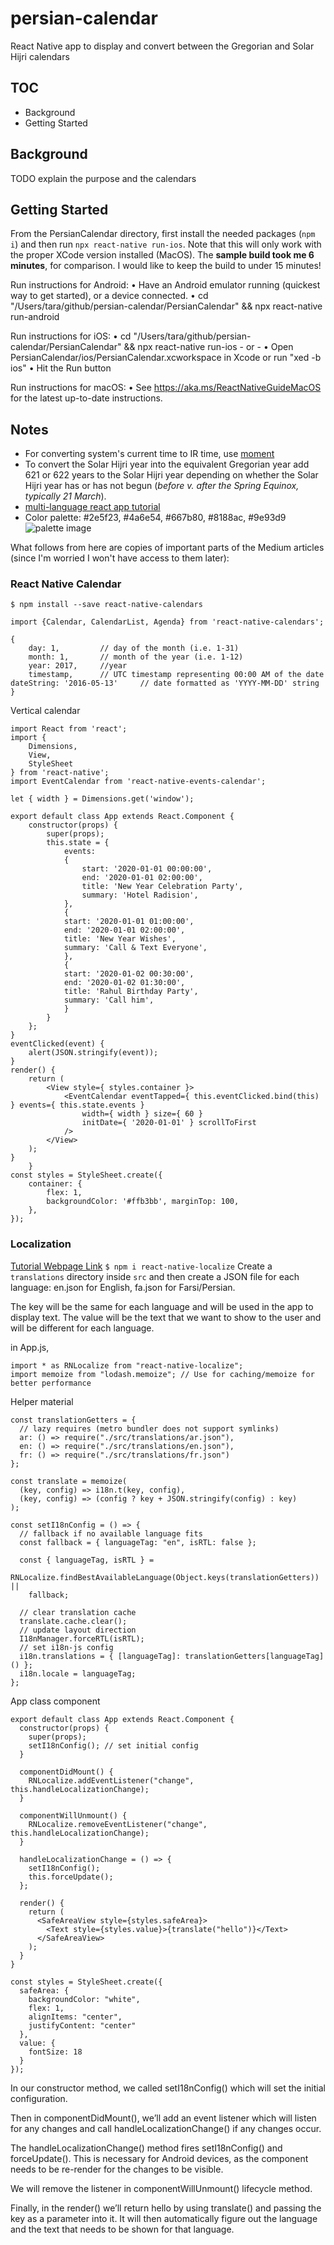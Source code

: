 # persian-calendar
React Native app to display and convert between the Gregorian and Solar Hijri calendars

## TOC
- Background
- Getting Started

## Background
TODO explain the purpose and the calendars

## Getting Started
From the PersianCalendar directory, first install the needed packages (`npm i`)
and then run `npx react-native run-ios`. Note that this will only work with the
proper XCode version installed (MacOS). The **sample build took me 6 minutes**,
for comparison. I would like to keep the build to under 15 minutes!

Run instructions for Android:
    • Have an Android emulator running (quickest way to get started), or a device connected.
    • cd "/Users/tara/github/persian-calendar/PersianCalendar" && npx react-native run-android
  
  Run instructions for iOS:
    • cd "/Users/tara/github/persian-calendar/PersianCalendar" && npx react-native run-ios
    - or -
    • Open PersianCalendar/ios/PersianCalendar.xcworkspace in Xcode or run "xed -b ios"
    • Hit the Run button
    
  Run instructions for macOS:
    • See https://aka.ms/ReactNativeGuideMacOS for the latest up-to-date instructions.

## Notes
- For converting system's current time to IR time, use [moment](https://momentjs.com/timezone/)
- To convert the Solar Hijri year into the equivalent Gregorian year add 621 or 622 years to the Solar Hijri year depending on whether the Solar Hijri year has or has not begun (*before v. after the Spring Equinox, typically 21 March*).
- [multi-language react app tutorial](https://betterprogramming.pub/creating-a-multi-language-app-in-react-native-9828b138c274)
- Color palette: #2e5f23, #4a6e54, #667b80, #8188ac, #9e93d9
![palette image](colorkit.png)


What follows from here are copies of important parts of the Medium articles (since I'm worried I won't have access to them later):
### React Native Calendar
`$ npm install --save react-native-calendars`

```
import {Calendar, CalendarList, Agenda} from 'react-native-calendars';

{
    day: 1,         // day of the month (i.e. 1-31)
    month: 1,       // month of the year (i.e. 1-12)
    year: 2017,     //year
    timestamp,      // UTC timestamp representing 00:00 AM of the date dateString: '2016-05-13'     // date formatted as 'YYYY-MM-DD' string
}
```

Vertical calendar
```
import React from 'react';
import {
    Dimensions,
    View,
    StyleSheet
} from 'react-native';
import EventCalendar from 'react-native-events-calendar';

let { width } = Dimensions.get('window');

export default class App extends React.Component {
    constructor(props) {
        super(props);
        this.state = {
            events:
            {
                start: '2020-01-01 00:00:00',
                end: '2020-01-01 02:00:00',
                title: 'New Year Celebration Party',
                summary: 'Hotel Radision',
            },
            {
            start: '2020-01-01 01:00:00',
            end: '2020-01-01 02:00:00',
            title: 'New Year Wishes',
            summary: 'Call & Text Everyone',
            },
            {
            start: '2020-01-02 00:30:00',
            end: '2020-01-02 01:30:00',
            title: 'Rahul Birthday Party',
            summary: 'Call him',
            }
        }
    };
}
eventClicked(event) {
    alert(JSON.stringify(event));
}
render() {
    return (
        <View style={ styles.container }>
            <EventCalendar eventTapped={ this.eventClicked.bind(this) } events={ this.state.events }
                width={ width } size={ 60 }
                initDate={ '2020-01-01' } scrollToFirst
            />
        </View>
    );
}
    }
const styles = StyleSheet.create({
    container: {
        flex: 1,
        backgroundColor: '#ffb3bb', marginTop: 100,
    },
});
```

### Localization
[Tutorial Webpage Link](https://betterprogramming.pub/creating-a-multi-language-app-in-react-native-9828b138c274)
`$ npm i react-native-localize`
Create a `translations` directory inside `src` and then create a JSON file for each language: en.json for English, fa.json for Farsi/Persian.

The key will be the same for each language and will be used in the app to display text. The value will be the text that we want to show to the user and will be different for each language.

in App.js,
```
import * as RNLocalize from "react-native-localize";
import memoize from "lodash.memoize"; // Use for caching/memoize for better performance
```

Helper material
```
const translationGetters = {
  // lazy requires (metro bundler does not support symlinks)
  ar: () => require("./src/translations/ar.json"),
  en: () => require("./src/translations/en.json"),
  fr: () => require("./src/translations/fr.json")
};

const translate = memoize(
  (key, config) => i18n.t(key, config),
  (key, config) => (config ? key + JSON.stringify(config) : key)
);

const setI18nConfig = () => {
  // fallback if no available language fits
  const fallback = { languageTag: "en", isRTL: false };

  const { languageTag, isRTL } =
    RNLocalize.findBestAvailableLanguage(Object.keys(translationGetters)) ||
    fallback;

  // clear translation cache
  translate.cache.clear();
  // update layout direction
  I18nManager.forceRTL(isRTL);
  // set i18n-js config
  i18n.translations = { [languageTag]: translationGetters[languageTag]() };
  i18n.locale = languageTag;
};
```

App class component
```
export default class App extends React.Component {
  constructor(props) {
    super(props);
    setI18nConfig(); // set initial config
  }

  componentDidMount() {
    RNLocalize.addEventListener("change", this.handleLocalizationChange);
  }

  componentWillUnmount() {
    RNLocalize.removeEventListener("change", this.handleLocalizationChange);
  }

  handleLocalizationChange = () => {
    setI18nConfig();
    this.forceUpdate();
  };

  render() {
    return (
      <SafeAreaView style={styles.safeArea}>
        <Text style={styles.value}>{translate("hello")}</Text>
      </SafeAreaView>
    );
  }
}

const styles = StyleSheet.create({
  safeArea: {
    backgroundColor: "white",
    flex: 1,
    alignItems: "center",
    justifyContent: "center"
  },
  value: {
    fontSize: 18
  }
});
```

In our constructor method, we called setI18nConfig() which will set the initial configuration.

Then in componentDidMount(), we’ll add an event listener which will listen for any changes and call handleLocalizationChange() if any changes occur.

The handleLocalizationChange() method fires setI18nConfig() and forceUpdate(). This is necessary for Android devices, as the component needs to be re-render for the changes to be visible.

We will remove the listener in componentWillUnmount() lifecycle method.

Finally, in the render() we’ll return hello by using translate() and passing the key as a parameter into it. It will then automatically figure out the language and the text that needs to be shown for that language.
